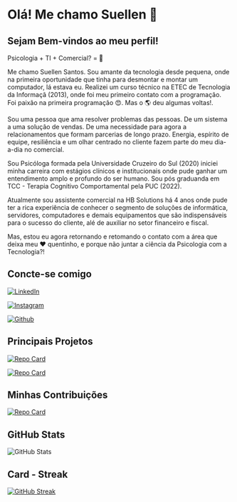 # Olá! Me chamo Suellen 👋

## Sejam Bem-vindos ao meu perfil!

Psicologia + TI + Comercial? = 💙 

Me chamo Suellen Santos. Sou amante da tecnologia desde pequena, onde na primeira oportunidade que tinha para desmontar e montar um computador, lá estava eu. Realizei um curso técnico na ETEC de Tecnologia da Informaçã (2013), onde foi meu primeiro contato com a programação. Foi paixão na primeira programação 😍. Mas o 🌎 deu algumas voltas!.

Sou uma pessoa que ama resolver problemas das pessoas. De um sistema a uma solução de vendas. De uma necessidade para agora a relacionamentos que formam parcerias de longo prazo. Energia, espírito de equipe, resiliência e um olhar centrado no cliente fazem parte do meu dia-a-dia no comercial.

Sou Psicóloga formada pela Universidade Cruzeiro do Sul (2020) iniciei minha carreira com estágios clínicos e institucionais onde pude ganhar um entendimento amplo e profundo do ser humano. Sou pós graduanda em TCC - Terapia Cognitivo Comportamental pela PUC (2022).

Atualmente sou assistente comercial na HB Solutions há 4 anos onde pude ter a rica experiência de conhecer o segmento de soluções de informática, servidores, computadores e demais equipamentos que são indispensáveis para o sucesso do cliente, alé de auxiliar no setor financeiro e fiscal. 

Mas, estou eu agora retornando e retomando o contato com a área que deixa meu ❤️ quentinho, e porque não juntar a ciência da Psicologia com a Tecnologia?!

## Concte-se comigo

[![LinkedIn](https://img.shields.io/badge/LinkedIn-fff?style=for-the-badge&logo=linkedin&logoColor=0E76A8)](www.linkedin.com/in/ѕuellensilsan/)

[![Instagram](https://img.shields.io/badge/Instagram-fff?style=for-the-badge&logo=Instagram&logoColor)](https://www.instagram.com/suellensilsan/)

[![Github](https://img.shields.io/badge/GitHub-fff?style=for-the-badge&logo=GitHub&logoColor=000000)](https://github.com/Suellen96/)

## Principais Projetos

[![Repo Card](https://github-readme-stats.vercel.app/api/pin/?username=Suellen96&repo=livro-receitas&bg_color=000&border_color=30A3DC&show_icons=true&icon_color=30A3DC&title_color=E94D5F&text_color=FFF)](https://github.com/Suellen96/livro-receitas)

[![Repo Card](https://github-readme-stats.vercel.app/api/pin/?username=elidianaandrade&repo=dio-lab-open-source&bg_color=000&border_color=30A3DC&show_icons=true&icon_color=30A3DC&title_color=E94D5F&text_color=FFF)](httpshttps://github.com/elidianaandrade/dio-lab-open-source)

## Minhas Contribuições

[![Repo Card](https://github-readme-stats.vercel.app/api/pin/?username=Suellen96&repo=dio-lab-open-source&bg_color=000&border_color=30A3DC&show_icons=true&icon_color=30A3DC&title_color=E94D5F&text_color=FFF)](https://github.com/Suellen96/dio-lab-open-source)

## GitHub Stats

![GitHub Stats](https://github-readme-stats.vercel.app/api?username=Suellen96&theme=transparent&bg_color=000&border_color=30A3DC&show_icons=true&icon_color=30A3DC&title_color=E94D5F&text_color=FFF)

## Card - Streak

[![GitHub Streak](https://streak-stats.demolab.com/?user=Suellen96&theme=bear&background=000&border=30A3DC&dates=FFF)](https://git.io/streak-stats)